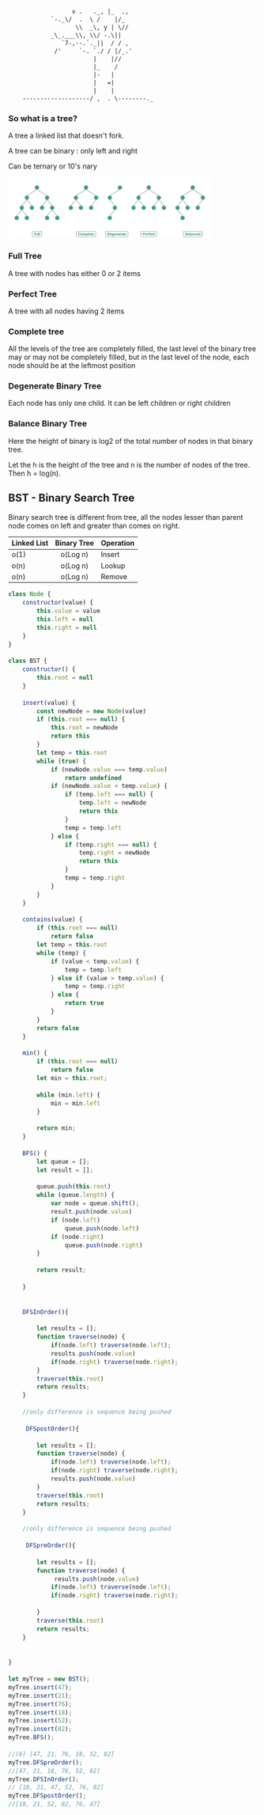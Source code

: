 
````

                                               
                  v .   ._, |_  .,
            `-._\/  .  \ /    |/_
                   \\  _\, y | \//
            _\_.___\\, \\/ -.\||
               `7-,--.`._||  / / ,
             /'     `-. `./ / |/_.'
                        |    |//
                        |_    /
                        |-   |
                        |   =|
                        |    |
    -------------------/ ,  . \--------._

````

### So what is a tree?

A tree a linked list that doesn't fork.

A tree can be binary :  only left and right

Can be ternary or 10's nary

![Binary Tree Types](./images/binary-tree-types.png)

### Full Tree  
A tree with nodes has either 0 or 2 items

### Perfect Tree
A tree with all nodes having 2 items

### Complete tree
All the levels of the tree are completely filled, the last level of the binary tree may or may not be completely filled, but in the last level of the node, each node should be at the leftmost position


### Degenerate Binary Tree
Each node has only one child. It can be left children or right children


### Balance Binary Tree
Here the height of binary is log2 of the total number of nodes in that binary tree.

Let the h is the height of the tree and n is the number of nodes of the tree. Then h = log(n).


## BST - Binary Search Tree

Binary search tree is different from tree, all the nodes lesser than parent node comes on left and greater than comes on right. 

| Linked List      |  Binary Tree         | Operation
| ------------- |:-------------:| -----|
| o(1)      | o(Log n) | Insert
| o(n)      | o(Log n)| Lookup
| o(n)      | o(Log n) | Remove

```Javascript
class Node {
    constructor(value) {
        this.value = value
        this.left = null
        this.right = null
    }
}

class BST {
    constructor() {
        this.root = null
    }

    insert(value) {
        const newNode = new Node(value)
        if (this.root === null) {
            this.root = newNode
            return this
        }
        let temp = this.root
        while (true) {
            if (newNode.value === temp.value)
                return undefined
            if (newNode.value < temp.value) {
                if (temp.left === null) {
                    temp.left = newNode
                    return this
                }
                temp = temp.left
            } else {
                if (temp.right === null) {
                    temp.right = newNode
                    return this
                }
                temp = temp.right
            }
        }
    }

    contains(value) {
        if (this.root === null)
            return false
        let temp = this.root
        while (temp) {
            if (value < temp.value) {
                temp = temp.left
            } else if (value > temp.value) {
                temp = temp.right
            } else {
                return true
            }
        }
        return false
    }

    min() {
        if (this.root === null)
            return false
        let min = this.root;

        while (min.left) {
            min = min.left
        }

        return min;
    }

    BFS() {
        let queue = [];
        let result = [];

        queue.push(this.root)
        while (queue.length) {
            var node = queue.shift();
            result.push(node.value)
            if (node.left)
                queue.push(node.left)
            if (node.right)
                queue.push(node.right)
        }

        return result;

    }


    DFSInOrder(){

        let results = [];
        function traverse(node) {
            if(node.left) traverse(node.left);
            results.push(node.value)
            if(node.right) traverse(node.right);
        }
        traverse(this.root)
        return results;
    }

    //only difference is sequence being pushed

     DFSpostOrder(){

        let results = [];
        function traverse(node) {
            if(node.left) traverse(node.left);
            if(node.right) traverse(node.right);
            results.push(node.value)
        }
        traverse(this.root)
        return results;
    }

    //only difference is sequence being pushed

     DFSpreOrder(){

        let results = [];
        function traverse(node) {
             results.push(node.value)
            if(node.left) traverse(node.left);
            if(node.right) traverse(node.right);
           
        }
        traverse(this.root)
        return results;
    }

    
}

let myTree = new BST();
myTree.insert(47);
myTree.insert(21);
myTree.insert(76);
myTree.insert(18);
myTree.insert(52);
myTree.insert(82);
myTree.BFS();

//(6) [47, 21, 76, 18, 52, 82]
myTree.DFSpreOrder();
//[47, 21, 18, 76, 52, 82]
myTree.DFSInOrder();
// [18, 21, 47, 52, 76, 82]
myTree.DFSpostOrder();
//[18, 21, 52, 82, 76, 47]



```